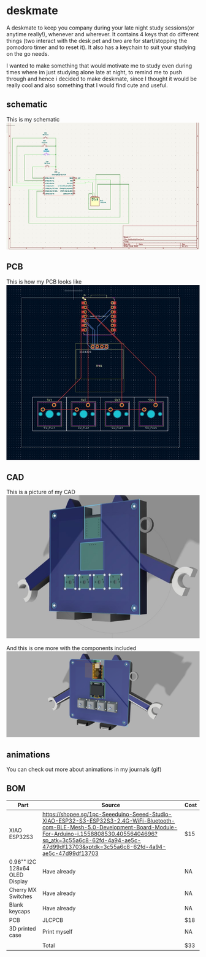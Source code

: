 # deskmate
A deskmate to keep you company during your late night study sessions(or anytime really!), whenever and wherever. It contains 4 keys that do different things (two interact with the desk pet and two are for start/stopping the pomodoro timer and to reset it). It also has a keychain to suit your studying on the go needs. 

I wanted to make something that would motivate me to study even during times where im just studying alone late at night, to remind me to push through and hence i decided to make deskmate, since I thought it would be really cool and also something that I would find cute and useful. 

## schematic 
This is my schematic 
![schematic](https://github.com/Valder077/deskmate/blob/main/img/schematic.jpg?raw=true)

## PCB
This is how my PCB looks like 
![pcbdesk](https://github.com/Valder077/deskmate/blob/main/img/pcbdesk.jpg?raw=true)

## CAD
This is a picture of my CAD
![full](https://github.com/Valder077/deskmate/blob/main/img/full.jpg?raw=true)


And this is one more with the components included 
![deskcomponent](https://github.com/Valder077/deskmate/blob/main/img/deskcomponent.png?raw=true)

## animations 
You can check out more about animations in my journals 
(gif)


## BOM
 
 | Part                           | Source                                                                                                                                                                                                                                                       | Cost |
|--------------------------------|--------------------------------------------------------------------------------------------------------------------------------------------------------------------------------------------------------------------------------------------------------------|------|
| XIAO ESP32S3                   | https://shopee.sg/1pc-Seeeduino-Seeed-Studio-XIAO-ESP32-S3-ESP32S3-2.4G-WiFi-Bluetooth-com-BLE-Mesh-5.0-Development-Board-Module-For-Arduino-i.1558808530.40556404696?sp_atk=3c55a6c8-62fd-4a94-ae5c-47d99df13703&xptdk=3c55a6c8-62fd-4a94-ae5c-47d99df13703 | $15  |
| 0.96"" I2C 128x64 OLED Display | Have already                                                                                                                                                                                                                                                 | NA   |
| Cherry MX Switches             | Have already                                                                                                                                                                                                                                                 | NA   |
| Blank keycaps                  | Have already                                                                                                                                                                                                                                                 | NA   |
| PCB                            | JLCPCB                                                                                                                                                                                                                                                       | $18  |
| 3D printed case                | Print myself                                                                                                                                                                                                                                                 | NA   |
|                                |                                                                                                                                                                                                                                                              |      |
|                                | Total                                                                                                                                                                                                                                                        | $33  |

